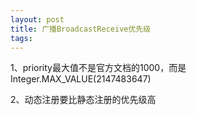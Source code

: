 ```yaml
---
layout: post
title: 广播BroadcastReceive优先级
tags: 
---
```


1、priority最大值不是官方文档的1000，而是Integer.MAX_VALUE(2147483647)

2、动态注册要比静态注册的优先级高